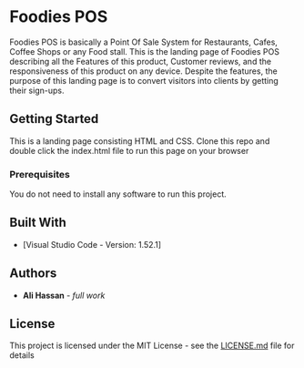 # Foodies POS

Foodies POS is basically a Point Of Sale System for Restaurants, Cafes, Coffee Shops or any Food stall. This is the landing page of Foodies POS describing all the Features of this product, Customer reviews, and the responsiveness of this product on any device. Despite the features, the purpose of this landing page is to convert visitors into clients by getting their sign-ups.

## Getting Started

This is a landing page consisting HTML and CSS.
Clone this repo and double click the index.html file to run this page on your browser


### Prerequisites

You do not need to install any software to run this project.


## Built With
* [Visual Studio Code - Version: 1.52.1]


## Authors

* **Ali Hassan** - *full work* 


## License

This project is licensed under the MIT License - see the [LICENSE.md](LICENSE.md) file for details



